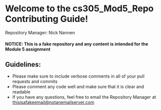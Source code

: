 # Welcome to the cs305_Mod5_Repo Contributing Guide!
Repository Manager: Nick Nannen

#### NOTICE: This is a fake repository and any content is intended for the Module 5 assignment

## Guidelines:
* Please make sure to include verbose comments in all of your pull requests and commits
* Please comment any code well and make sure that it is clear and readable
* If you have any questions, feel free to email the Repository Manager at thisisafakeemail@notanemailserver.com
